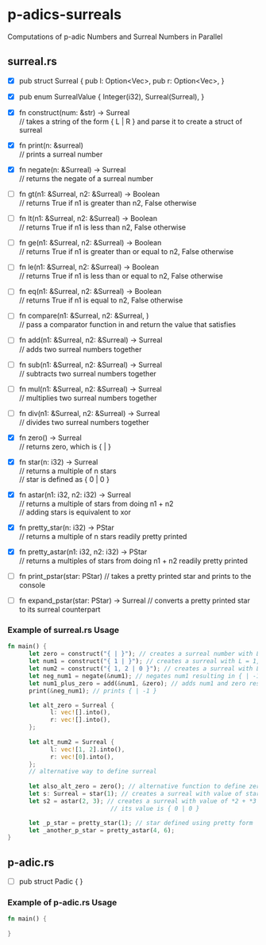 # p-adics-surreals
Computations of p-adic Numbers and Surreal Numbers in Parallel

## surreal.rs
- [x] pub struct Surreal { pub l: Option<Vec<SurrealValue>>, pub r: Option<Vec<SurrealValue>>, }

- [x] pub enum SurrealValue { Integer(i32), Surreal(Surreal), }  

- [x] fn construct(num: &str) -> Surreal  
      // takes a string of the form { L | R } and parse it to create a struct of surreal

- [x] fn print(n: &surreal)  
      // prints a surreal number

- [x] fn negate(n: &Surreal) -> Surreal  
      // returns the negate of a surreal number

- [ ] fn gt(n1: &Surreal, n2: &Surreal) -> Boolean  
      // returns True if n1 is greater than n2, False otherwise

- [ ] fn lt(n1: &Surreal, n2: &Surreal) -> Boolean  
      // returns True if n1 is less than n2, False otherwise

- [ ] fn ge(n1: &Surreal, n2: &Surreal) -> Boolean  
      // returns True if n1 is greater than or equal to n2, False otherwise

- [ ] fn le(n1: &Surreal, n2: &Surreal) -> Boolean  
      // returns True if n1 is less than or equal to n2, False otherwise

- [ ] fn eq(n1: &Surreal, n2: &Surreal) -> Boolean  
      // returns True if n1 is equal to n2, False otherwise

- [ ] fn compare(n1: &Surreal, n2: &Surreal, )  
      // pass a comparator function in and return the value that satisfies

- [ ] fn add(n1: &Surreal, n2: &Surreal) -> Surreal  
      // adds two surreal numbers together

- [ ] fn sub(n1: &Surreal, n2: &Surreal) -> Surreal  
      // subtracts two surreal numbers together

- [ ] fn mul(n1: &Surreal, n2: &Surreal) -> Surreal  
      // multiplies two surreal numbers together

- [ ] fn div(n1: &Surreal, n2: &Surreal) -> Surreal  
      // divides two surreal numbers together

- [x] fn zero() -> Surreal  
      // returns zero, which is { | }

- [x] fn star(n: i32) -> Surreal  
      // returns a multiple of n stars  
      // star is defined as { 0 | 0 }

- [x] fn astar(n1: i32, n2: i32) -> Surreal  
      // returns a multiple of stars from doing n1 + n2  
      // adding stars is equivalent to xor  

- [x] fn pretty_star(n: i32) -> PStar  
      // returns a multiple of n stars readily pretty printed

- [x] fn pretty_astar(n1: i32, n2: i32) -> PStar  
      // returns a multiples of stars from doing n1 + n2 readily pretty printed

- [ ] fn print_pstar(star: PStar)
      // takes a pretty printed star and prints to the console

- [ ] fn expand_pstar(star: PStar) -> Surreal
      // converts a pretty printed star to its surreal counterpart
      

### Example of surreal.rs Usage
```rust
fn main() {
      let zero = construct("{ | }"); // creates a surreal number with L = NONE, R = NONE (value = 0)
      let num1 = construct("{ 1 | }"); // creates a surreal with L = 1, R = NONE (value = 2)
      let num2 = construct("{ 1, 2 | 0 }"); // creates a surreal with L = 1 and 2, and R = 0
      let neg_num1 = negate(&num1); // negates num1 resulting in { | -1 }
      let num1_plus_zero = add(&num1, &zero); // adds num1 and zero resulting in { 1 | }
      print(&neg_num1); // prints { | -1 }

      let alt_zero = Surreal {
            l: vec![].into(),
            r: vec![].into(),
      }; 
      
      let alt_num2 = Surreal {
            l: vec![1, 2].into(),
            r: vec![0].into(),
      };
      // alternative way to define surreal
      
      let also_alt_zero = zero(); // alternative function to define zero
      let s: Surreal = star(1); // creates a surreal with value of star: { 0 | 0 }
      let s2 = astar(2, 3); // creates a surreal with value of *2 + *3 = *1
                             // its value is { 0 | 0 }

      let _p_star = pretty_star(1); // star defined using pretty form
      let _another_p_star = pretty_astar(4, 6);
}
```

## p-adic.rs
- [ ] pub struct Padic { }

### Example of p-adic.rs Usage
```rust
fn main() {
      
}
```
